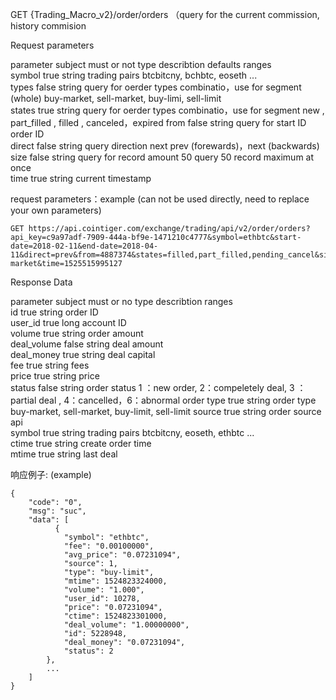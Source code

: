 GET {Trading_Macro_v2}/order/orders  （query for the current commission, history commision

Request parameters

  parameter subject	must or not	type  	describtion                             	defaults                                	ranges                                  
  symbol           	true       	string	trading pairs                           	                                        	btcbitcny, bchbtc, eoseth ...           
  types            	false      	string	query for oerder types combinatio，use for segment   (whole)	buy-market, sell-market, buy-limi, sell-limit	                                        
  states           	true       	string	query for oerder types combinatio，use for segment	                                        	new ,  part_filled ,  filled ,  canceled，expired
  from             	false      	string	query for start ID order ID             	                                        	                                        
  direct           	false      	string	query direction                         	next                                    	prev (forewards)，next (backwards)       
  size             	false      	string	query for record amount                 	50                                      	query 50 record maximum at once         
  time             	true       	string	current timestamp                       	                                        	                                        

request parameters：example  (can not be used directly, need to replace your own parameters)

    GET https://api.cointiger.com/exchange/trading/api/v2/order/orders?api_key=c9a97adf-7909-444a-bf9e-1471210c4777&symbol=ethbtc&start-date=2018-02-11&end-date=2018-04-11&direct=prev&from=4887374&states=filled,part_filled,pending_cancel&size=10&sign=b84ceabfbe5c9975fde698279ab90cf6a9b39eae6fe0951455d748428b95345eb0a9d41075c5e7d66061e29fc2064c62ccd98a93fa7b885fa965c9e10fbdee99&types=buy-market&time=1525515995127

Response Data

  parameter subject	must or no	type  	describtion      	ranges                                  
  id               	true      	string	order ID         	                                        
  user_id          	true      	long  	account ID       	                                        
  volume           	true      	string	order amount     	                                        
  deal_volume      	false     	string	deal amount      	                                        
  deal_money       	true      	string	deal capital     	                                        
  fee              	true      	string	fees             	                                        
  price            	true      	string	price            	                                        
  status           	false     	string	order status     	1 ：new order, 2：compeletely deal,  3 ：partial deal ,  4：cancelled，6：abnormal order
  type             	true      	string	order type       	buy-market, sell-market, buy-limit, sell-limit
  source           	true      	string	order source     	api                                     
  symbol           	true      	string	trading pairs    	btcbitcny, eoseth, ethbtc ...           
  ctime            	true      	string	create order time	                                        
  mtime            	true      	string	last deal        	                                        

响应例子: (example)

    {
        "code": "0",
        "msg": "suc",
        "data": [
              {
                "symbol": "ethbtc",
                "fee": "0.00100000",
                "avg_price": "0.07231094",
                "source": 1,
                "type": "buy-limit",
                "mtime": 1524823324000,
                "volume": "1.000",
                "user_id": 10278,
                "price": "0.07231094",
                "ctime": 1524823301000,
                "deal_volume": "1.00000000",
                "id": 5228948,
                "deal_money": "0.07231094",
                "status": 2
            },
            ...
        ]
    }
